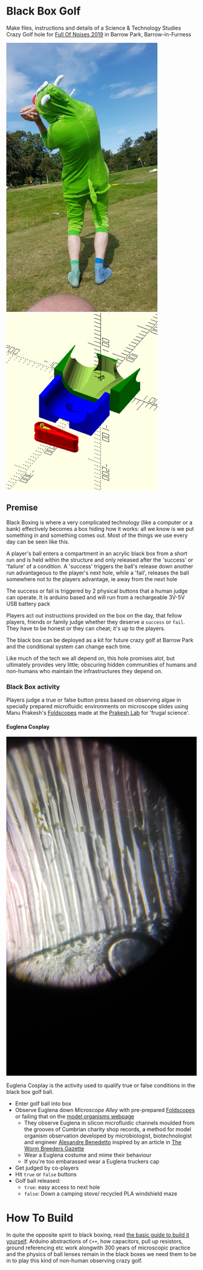 # Black Box Golf
Make files, instructions and details of a Science & Technology Studies Crazy Golf hole for [Full Of Noises 2019](http://fonfestival.org/event/full-of-noises-2019-09-11-08-19/) in Barrow Park, Barrow-in-Furness

<img src="images/euglena_cosplay.jpg" width="400">
<img src="images/model2.png" width="400">

## Premise

Black Boxing is where a very complicated technology (like a computer or a bank) effectively becomes a box hiding how it works: all we know is we put something in and something comes out. Most of the things we use every day can be seen like this.

A player's ball enters a compartment in an acrylic black box from a short run and is held within the structure and only released after the 'success' or 'failure' of a condition. A 'success' triggers the ball's release down another run advantageous to the player's next hole, while a 'fail', releases the ball somewhere not to the players advantage, ie away from the next hole

The success or fail is triggered by 2 physical buttons that a human judge can operate. It is arduino based and will run from a rechargeable 3V-5V USB battery pack

Players act out instructions provided on the box on the day, that fellow players, friends or family judge whether they deserve a `success` or `fail`. They have to be honest or they can cheat; it's up to the players.

The black box can be deployed as a kit for future crazy golf at Barrow Park and the conditional system can change each time.

Like much of the tech we all depend on, this hole promises alot, but ultimately provides very little; obscuring hidden communities of humans and non-humans who maintain the infrastructures they depend on.

### Black Box activity

Players judge a true or false button press based on observing algae in specially prepared microfluidic environments on microscope slides using Manu Prakesh's [Foldscopes](https://foldscope.com) made at the [Prakesh Lab](https://web.stanford.edu/group/prakash-lab/cgi-bin/labsite/) for 'frugal science'.

#### Euglena Cosplay

<img src="images/pdms_vinyl_euglena.jpg" width="600">

Euglena Cosplay is the activity used to qualify true or false conditions in the black box golf ball.

 * Enter golf ball into box
 * Observe Euglena down *Microscope Alley* with pre-prepared [Foldscopes](https://foldscope.com) or failing that on the [model organisms webpage](https://domesticscience.org.uk/criticalkits/euglena.html)
   * They observe Euglena in silicon microfluidic channels moulded from the grooves of Cumbrian charity shop records, a method for model organism observation developed by microbiologist, biotechnologist and engineer [Alexandre Benedetto](https://www.lancaster.ac.uk/health-and-medicine/about-us/people/alexandre-benedetto) inspired by an article in [The Worm Breeders Gazette](http://wbg.wormbook.org/2017/07/18/immobilizing-nematodes-for-live-imaging-using-an-agarose-pad-generated-with-a-vinyl-record/)
    * Wear a Euglena costume and mime their behaviour
    * If you're too embarassed wear a Euglena truckers cap
 * Get judged by co-players
 * Hit `true` or `false` buttons
 * Golf ball released:
   * `true`: easy access to next hole
   * `false`: Down a camping stove/ recycled PLA windshield maze

# How To Build

In quite the opposite spirit to black boxing, read [the basic guide to build it yourself](HowToBuild.md). Arduino abstractions of `C++`, how capacitors, pull up resistors, ground referencing etc work alongwith 300 years of microscopic practice and the physics of ball lenses remain in the black boxes we need them to be in to play this kind of non-human observing crazy golf. 

